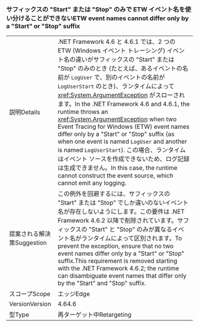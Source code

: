 ### <a name="etw-event-names-cannot-differ-only-by-a-start-or-stop-suffix"></a><span data-ttu-id="14727-101">サフィックスの "Start" または "Stop" のみで ETW イベント名を使い分けることができない</span><span class="sxs-lookup"><span data-stu-id="14727-101">ETW event names cannot differ only by a "Start" or "Stop" suffix</span></span>

|   |   |
|---|---|
|<span data-ttu-id="14727-102">説明</span><span class="sxs-lookup"><span data-stu-id="14727-102">Details</span></span>|<span data-ttu-id="14727-103">.NET Framework 4.6 と 4.6.1 では、2 つの ETW (Windows イベント トレーシング) イベント名の違いがサフィックスの &quot;Start&quot; または &quot;Stop&quot; のみのとき (たとえば、あるイベントの名前が <code>LogUser</code> で、別のイベントの名前が <code>LogUserStart</code> のとき)、ランタイムによって <xref:System.ArgumentException> がスローされます。</span><span class="sxs-lookup"><span data-stu-id="14727-103">In the .NET Framework 4.6 and 4.6.1, the runtime throws an <xref:System.ArgumentException> when two Event Tracing for Windows (ETW) event names differ only by a &quot;Start&quot; or &quot;Stop&quot; suffix (as when one event is named <code>LogUser</code> and another is named <code>LogUserStart</code>).</span></span> <span data-ttu-id="14727-104">この場合、ランタイムはイベント ソースを作成できないため、ログ記録は生成できません。</span><span class="sxs-lookup"><span data-stu-id="14727-104">In this case, the runtime cannot construct the event source, which cannot emit any logging.</span></span>|
|<span data-ttu-id="14727-105">提案される解決策</span><span class="sxs-lookup"><span data-stu-id="14727-105">Suggestion</span></span>|<span data-ttu-id="14727-106">この例外を回避するには、サフィックスの &quot;Start&quot; または &quot;Stop&quot; でしか違いのないイベント名が存在しないようにします。この要件は .NET Framework 4.6.2 以降で削除されています。サフィックスの &quot;Start&quot; と &quot;Stop&quot; のみが異なるイベント名がランタイムによって区別されます。</span><span class="sxs-lookup"><span data-stu-id="14727-106">To prevent the exception, ensure that no two event names differ only by a &quot;Start&quot; or &quot;Stop&quot; suffix.This requirement is removed starting with the .NET Framework 4.6.2; the runtime can disambiguate event names that differ only by the &quot;Start&quot; and &quot;Stop&quot; suffix.</span></span>|
|<span data-ttu-id="14727-107">スコープ</span><span class="sxs-lookup"><span data-stu-id="14727-107">Scope</span></span>|<span data-ttu-id="14727-108">エッジ</span><span class="sxs-lookup"><span data-stu-id="14727-108">Edge</span></span>|
|<span data-ttu-id="14727-109">Version</span><span class="sxs-lookup"><span data-stu-id="14727-109">Version</span></span>|<span data-ttu-id="14727-110">4.6</span><span class="sxs-lookup"><span data-stu-id="14727-110">4.6</span></span>|
|<span data-ttu-id="14727-111">型</span><span class="sxs-lookup"><span data-stu-id="14727-111">Type</span></span>|<span data-ttu-id="14727-112">再ターゲット中</span><span class="sxs-lookup"><span data-stu-id="14727-112">Retargeting</span></span>|

